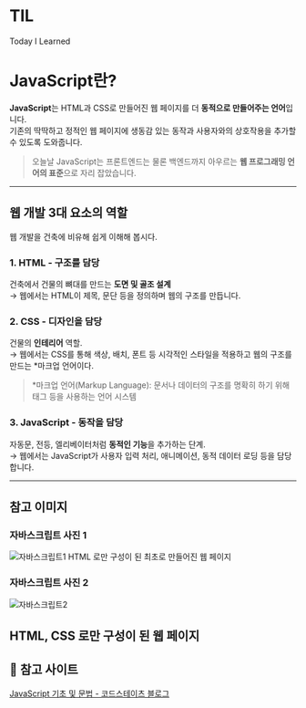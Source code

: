 # TIL
Today I Learned
#  JavaScript란?

**JavaScript**는 HTML과 CSS로 만들어진 웹 페이지를 더 **동적으로 만들어주는 언어**입니다.  
기존의 딱딱하고 정적인 웹 페이지에 생동감 있는 동작과 사용자와의 상호작용을 추가할 수 있도록 도와줍니다.

> 오늘날 JavaScript는 프론트엔드는 물론 백엔드까지 아우르는 **웹 프로그래밍 언어의 표준**으로 자리 잡았습니다.

---

##  웹 개발 3대 요소의 역할

웹 개발을 건축에 비유해 쉽게 이해해 봅시다.

### 1. HTML - 구조를 담당

건축에서 건물의 뼈대를 만드는 **도면 및 골조 설계**  
→ 웹에서는 HTML이 제목, 문단 등을 정의하며 웹의 구조를 만듭니다.


### 2. CSS - 디자인을 담당

건물의 **인테리어** 역할.  
→ 웹에서는 CSS를 통해 색상, 배치, 폰트 등 시각적인 스타일을 적용하고 웹의 구조를 만드는 *마크업 언어이다.

>  *마크업 언어(Markup Language): 문서나 데이터의 구조를 명확히 하기 위해 태그 등을 사용하는 언어 시스템

### 3. JavaScript - 동작을 담당

자동문, 전등, 엘리베이터처럼 **동적인 기능**을 추가하는 단계.  
→ 웹에서는 JavaScript가 사용자 입력 처리, 애니메이션, 동적 데이터 로딩 등을 담당합니다.

---

## 참고 이미지

### 자바스크립트 사진 1
![자바스크립트1](./자바스크립트1.webp)
HTML 로만 구성이 된 최초로 만들어진 웹 페이지
### 자바스크립트 사진 2
![자바스크립트2](./자바스크립트-2-1.webp)

HTML, CSS 로만 구성이 된 웹 페이지
---

## 🔗 참고 사이트

[JavaScript 기초 및 문법 - 코드스테이츠 블로그](https://www.codestates.com/blog/content/javascript-%EA%B8%B0%EC%B4%88-%EB%B0%8F-%EB%AC%B8%EB%B2%95)

